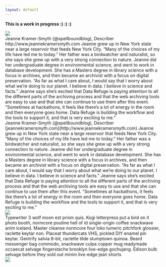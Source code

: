 ```yaml
---
layout: default
---
```


**This is a work in progress :) :) :)**

  <div class="img">
    <img src="{{ site.baseurl }}/images/person.jpg">
  </div>
Jeanne Kramer-Smyth (@spellboundblog), Describer
http://www.jeannekramersmyth.com
Jeanne grew up in New York state near a large reservoir that feeds New York City. “Many of the choices of my life have led me to today.” Her father was a birdwatcher and naturalist, so she says she grew up with a very strong connection to nature. Jeanne did her undergraduate degree in environmental science, and went to work in database development. She has a Masters degree in library science with a focus in archives, and then became an archivist with a focus on digital preservation. “As far as what I care about, I would say that I worry about what we’re doing to our planet. I believe in data. I believe in science and facts.” Jeanne says she’s excited that Data Refuge is paying attention to all the different parts of the archiving process and that the web archiving tools are easy to use and that she can continue to use them after this event. “Sometimes at hackathons, it feels like there’s a lot of energy in the room and then everyone goes home. Data Refuge is building the workflow and the tools to support it, and that is very exciting to me.”

<div class="person">

  <div class="desc">
Jeanne Kramer-Smyth (@spellboundblog), Describer
[jeannekramersmyth.com](http://www.jeannekramersmyth.com)
Jeanne grew up in New York state near a large reservoir that feeds New York City. “Many of the choices of my life have led me to today.” Her father was a birdwatcher and naturalist, so she says she grew up with a very strong connection to nature. Jeanne did her undergraduate degree in environmental science, and went to work in database development. She has a Masters degree in library science with a focus in archives, and then became an archivist with a focus on digital preservation. “As far as what I care about, I would say that I worry about what we’re doing to our planet. I believe in data. I believe in science and facts.” Jeanne says she’s excited that Data Refuge is paying attention to all the different parts of the archiving process and that the web archiving tools are easy to use and that she can continue to use them after this event. “Sometimes at hackathons, it feels like there’s a lot of energy in the room and then everyone goes home. Data Refuge is building the workflow and the tools to support it, and that is very exciting to me.”
  </div>

  <div class="img">
    <img src="{{ site.baseurl }}/images/Jeanne.jpg">
  </div>

</div>

<div class="person">

  <div class="desc">
  Typewriter 3 wolf moon est prism quis. Kogi letterpress put a bird on it photo
  booth, normcore poutine hell of id single-origin coffee snackwave anim
  iceland. Master cleanse normcore four loko tumeric pitchfork glossier,
  raclette keytar non. Placeat thundercats VHS, pickled DIY enamel pin keytar.
  Gentrify salvia 8-bit, raclette tilde stumptown quinoa. Beard messenger bag
  commodo, snackwave culpa copper mug readymade occaecat selvage fingerstache
  brooklyn live-edge gochujang. Edison bulb selvage before they sold out minim
  live-edge jean shorts
  </div>

  <div class="img">
    <img src="{{ site.baseurl }}/images/person.jpg">
  </div>

</div>

